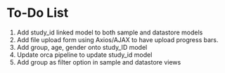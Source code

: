# To-Do List

1. Add study_id linked model to both sample and datastore models
2. Add file upload form using Axios/AJAX to have upload progress bars.
3. Add group, age, gender onto study_ID model
4. Update orca pipeline to update study_id model
5. Add group as filter option in sample and datastore views

